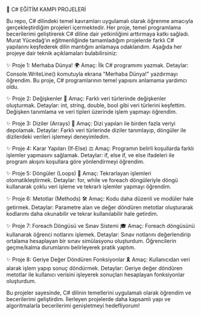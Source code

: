 🚀 C# EĞİTİM KAMPI PROJELERİ

Bu repo, C# dilindeki temel kavramları uygulamalı olarak öğrenme amacıyla gerçekleştirdiğim projeleri içermektedir. Her proje, temel programlama becerilerimi geliştirerek C# diline dair yetkinliğimi arttırmaya katkı sağladı. Murat Yücedağ’ın eğitmenliğinde tamamladığım projelerde farklı C# yapılarını keşfederek dilin mantığını anlamaya odaklandım. Aşağıda her projeye dair teknik açıklamaları bulabilirsiniz:

✨ Proje 1: Merhaba Dünya! 🌍
Amaç: İlk C# programımı yazmak.
Detaylar: Console.WriteLine() komutuyla ekrana "Merhaba Dünya!" yazdırmayı öğrendim. Bu proje, C# programlarının temel yapısını anlamama yardımcı oldu. 

✨ Proje 2: Değişkenler 🔢
Amaç: Farklı veri türlerinde değişkenler oluşturmak.
Detaylar: int, string, double, bool gibi veri türlerini keşfettim. Değişken tanımlama ve veri tipleri üzerinde işlem yapmayı öğrendim. 

✨ Proje 3: Diziler (Arrays) 🧩
Amaç: Dizi yapıları ile birden fazla veriyi depolamak.
Detaylar: Farklı veri türlerinde diziler tanımlayıp, döngüler ile dizilerdeki verileri işlemeyi deneyimledim. 

✨ Proje 4: Karar Yapıları (If-Else) ⚖️
Amaç: Programın belirli koşullarda farklı işlemler yapmasını sağlamak.
Detaylar: if, else if, ve else ifadeleri ile program akışını koşullara göre yönlendirmeyi öğrendim. 

✨ Proje 5: Döngüler (Loops) 🔄
Amaç: Tekrarlayan işlemleri otomatikleştirmek.
Detaylar: for, while ve foreach döngüleriyle döngü kullanarak çoklu veri işleme ve tekrarlı işlemler yapmayı öğrendim. 

✨ Proje 6: Metotlar (Methods) 🛠️
Amaç: Kodu daha düzenli ve modüler hale getirmek.
Detaylar: Parametre alan ve değer döndüren metotlar oluşturarak kodlarımı daha okunabilir ve tekrar kullanılabilir hale getirdim. 

✨ Proje 7: Foreach Döngüsü ve Sınav Sistemi  🎓
Amaç: Foreach döngüsünü kullanarak öğrenci notlarını işlemek.
Detaylar: Sınav notlarını değerlendirip ortalama hesaplayan bir sınav simülasyonu oluşturdum. Öğrencilerin geçme/kalma durumlarını belirleyerek pratik yaptım.

✨ Proje 8: Geriye Değer Döndüren Fonksiyonlar 🎗️
Amaç: Kullanıcıdan veri alarak işlem yapıp sonuç döndürmek.
Detaylar: Geriye değer döndüren metotlar ile kullanıcı verisini işleyerek sonuçları hesaplayan fonksiyonlar oluşturdum. 

Bu projeler sayesinde, C# dilinin temellerini uygulamalı olarak öğrendim ve becerilerimi geliştirdim. İlerleyen projelerde daha kapsamlı yapı ve algoritmalarla becerilerimi genişletmeyi hedefliyorum!
